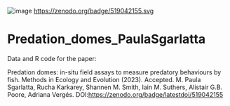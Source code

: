![image](https://github.com/mpaulasg/Predation_domes_PaulaSgarlatta/assets/7266463/bd13d5aa-2637-4e54-a514-dbf5133f36be)
https://zenodo.org/badge/519042155.svg
# Predation_domes_PaulaSgarlatta

Data and R code for the paper:

Predation domes: in-situ field assays to measure predatory behaviours by fish. Methods in Ecology and Evolution (2023). Accepted. 
M. Paula Sgarlatta, Rucha Karkarey, Shannen M. Smith, Iain M. Suthers, Alistair G.B. Poore, Adriana Vergés.
DOI:https://zenodo.org/badge/latestdoi/519042155
